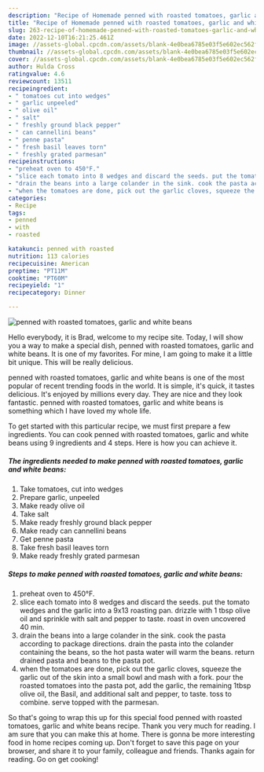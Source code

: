 ```yaml
---
description: "Recipe of Homemade penned with roasted tomatoes, garlic and white beans"
title: "Recipe of Homemade penned with roasted tomatoes, garlic and white beans"
slug: 263-recipe-of-homemade-penned-with-roasted-tomatoes-garlic-and-white-beans
date: 2022-12-10T16:21:25.461Z
image: //assets-global.cpcdn.com/assets/blank-4e0bea6785e03f5e602ec562f230caae08da540cada707380b4fe1bbebba43da.png
thumbnail: //assets-global.cpcdn.com/assets/blank-4e0bea6785e03f5e602ec562f230caae08da540cada707380b4fe1bbebba43da.png
cover: //assets-global.cpcdn.com/assets/blank-4e0bea6785e03f5e602ec562f230caae08da540cada707380b4fe1bbebba43da.png
author: Hulda Cross
ratingvalue: 4.6
reviewcount: 13511
recipeingredient:
- " tomatoes cut into wedges"
- " garlic unpeeled"
- " olive oil"
- " salt"
- " freshly ground black pepper"
- " can cannellini beans"
- " penne pasta"
- " fresh basil leaves torn"
- " freshly grated parmesan"
recipeinstructions:
- "preheat oven to 450°F."
- "slice each tomato into 8 wedges and discard the seeds. put the tomato wedges and the garlic into a 9x13 roasting pan. drizzle with 1 tbsp olive oil and sprinkle with salt and pepper to taste. roast in oven uncovered 40 min."
- "drain the beans into a large colander in the sink. cook the pasta according to package directions. drain the pasta into the colander containing the beans, so the hot pasta water will warm the beans. return drained pasta and beans to the pasta pot."
- "when the tomatoes are done, pick out the garlic cloves, squeeze the garlic out of the skin into a small bowl and mash with a fork. pour the roasted tomatoes into the pasta pot, add the garlic, the remaining 1tbsp olive oil, the Basil, and additional salt and pepper, to taste. toss to combine. serve topped with the parmesan."
categories:
- Recipe
tags:
- penned
- with
- roasted

katakunci: penned with roasted 
nutrition: 113 calories
recipecuisine: American
preptime: "PT11M"
cooktime: "PT60M"
recipeyield: "1"
recipecategory: Dinner

---
```



![penned with roasted tomatoes, garlic and white beans](//assets-global.cpcdn.com/assets/blank-4e0bea6785e03f5e602ec562f230caae08da540cada707380b4fe1bbebba43da.png)

Hello everybody, it is Brad, welcome to my recipe site. Today, I will show you a way to make a special dish, penned with roasted tomatoes, garlic and white beans. It is one of my favorites. For mine, I am going to make it a little bit unique. This will be really delicious.

penned with roasted tomatoes, garlic and white beans is one of the most popular of recent trending foods in the world. It is simple, it's quick, it tastes delicious. It's enjoyed by millions every day. They are nice and they look fantastic. penned with roasted tomatoes, garlic and white beans is something which I have loved my whole life.




To get started with this particular recipe, we must first prepare a few ingredients. You can cook penned with roasted tomatoes, garlic and white beans using 9 ingredients and 4 steps. Here is how you can achieve it.

<!--inarticleads1-->

##### The ingredients needed to make penned with roasted tomatoes, garlic and white beans:

1. Take  tomatoes, cut into wedges
1. Prepare  garlic, unpeeled
1. Make ready  olive oil
1. Take  salt
1. Make ready  freshly ground black pepper
1. Make ready  can cannellini beans
1. Get  penne pasta
1. Take  fresh basil leaves torn
1. Make ready  freshly grated parmesan




<!--inarticleads2-->

##### Steps to make penned with roasted tomatoes, garlic and white beans:

1. preheat oven to 450°F.
1. slice each tomato into 8 wedges and discard the seeds. put the tomato wedges and the garlic into a 9x13 roasting pan. drizzle with 1 tbsp olive oil and sprinkle with salt and pepper to taste. roast in oven uncovered 40 min.
1. drain the beans into a large colander in the sink. cook the pasta according to package directions. drain the pasta into the colander containing the beans, so the hot pasta water will warm the beans. return drained pasta and beans to the pasta pot.
1. when the tomatoes are done, pick out the garlic cloves, squeeze the garlic out of the skin into a small bowl and mash with a fork. pour the roasted tomatoes into the pasta pot, add the garlic, the remaining 1tbsp olive oil, the Basil, and additional salt and pepper, to taste. toss to combine. serve topped with the parmesan.




So that's going to wrap this up for this special food penned with roasted tomatoes, garlic and white beans recipe. Thank you very much for reading. I am sure that you can make this at home. There is gonna be more interesting food in home recipes coming up. Don't forget to save this page on your browser, and share it to your family, colleague and friends. Thanks again for reading. Go on get cooking!
